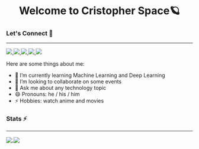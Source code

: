 <h1 align="center">Welcome to Cristopher Space🪐</h1>

### Let's Connect 🤝

___________________________________________________________________
<a href="mailto:cgcoronadom@gmail.com"> <img src="https://img.shields.io/badge/Gmail-D14836?style=for-the-badge&logo=gmail&logoColor=white" > </a>
<a href="https://twitter.com/cristofima2016" target="_blank"> <img src="https://img.shields.io/badge/Twitter-1DA1F2?style=for-the-badge&logo=twitter&logoColor=white" > </a>
<a href="https://dev.to/cristofima" target="_blank"> <img src="https://img.shields.io/badge/dev.to-0A0A0A?style=for-the-badge&logo=devdotto&logoColor=white"> </a>
<a href="https://www.linkedin.com/in/cristopher-coronado" target="_blank"> <img src="https://img.shields.io/badge/LinkedIn-0077B5?style=for-the-badge&logo=linkedin&logoColor=white" > </a>
<a href="https://www.buymeacoffee.com/cristofima" target="_blank"> <img src="https://img.shields.io/badge/Buy_Me_A_Coffee-FFDD00?style=for-the-badge&logo=buy-me-a-coffee&logoColor=black" > </a>

Here are some things about me:

- 🌱 I’m currently learning Machine Learning and Deep Learning
- 👯 I’m looking to collaborate on some events
- 💬 Ask me about any technology topic
- 😄 Pronouns: he / his / him
- ⚡ Hobbies: watch anime and movies

### Stats ⚡️
___________________________________________________________________

<a href="https://git.io/streak-stats" >
  <img align="center" src="https://github-readme-stats.vercel.app/api?username=cristofima&show_icons=true&theme=tokyonight&hide_border=true"/>
</a>
<a href="https://git.io/streak-stats">
  <img align="center" src="https://github-readme-stats.vercel.app/api/top-langs/?username=cristofima&layout=compact&langs_count=8&theme=tokyonight&hide_border=true"/>
</a>
